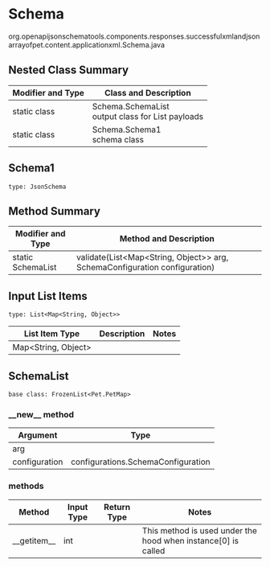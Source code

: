 # Schema
org.openapijsonschematools.components.responses.successfulxmlandjsonarrayofpet.content.applicationxml.Schema.java

## Nested Class Summary
| Modifier and Type | Class and Description |
| ----------------- | ---------------------- |
| static class | Schema.SchemaList<br> output class for List payloads |
| static class | Schema.Schema1<br> schema class |

## Schema1
```
type: JsonSchema
```

## Method Summary
| Modifier and Type | Method and Description |
| ----------------- | ---------------------- |
| static SchemaList | validate(List<Map<String, Object>> arg, SchemaConfiguration configuration) |

## Input List Items
```
type: List<Map<String, Object>>
```
List Item Type | Description | Notes
-------------------- | ------------- | -------------
Map<String, Object> |  |

## SchemaList
```
base class: FrozenList<Pet.PetMap>
```
### &lowbar;&lowbar;new&lowbar;&lowbar; method
Argument | Type
-------- | ------
arg      | 
configuration | configurations.SchemaConfiguration

### methods
Method | Input Type | Return Type | Notes
------ | ---------- | ----------- | ------
&lowbar;&lowbar;getitem&lowbar;&lowbar; | int |  | This method is used under the hood when instance[0] is called
